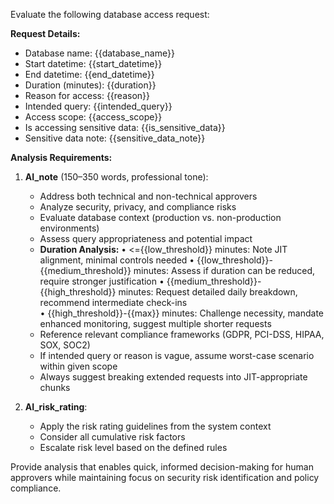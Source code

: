 Evaluate the following database access request:

**Request Details:**
- Database name: {{database_name}}
- Start datetime: {{start_datetime}}
- End datetime: {{end_datetime}}
- Duration (minutes): {{duration}}
- Reason for access: {{reason}}
- Intended query: {{intended_query}}
- Access scope: {{access_scope}}
- Is accessing sensitive data: {{is_sensitive_data}}
- Sensitive data note: {{sensitive_data_note}}

**Analysis Requirements:**

1. **AI_note** (150–350 words, professional tone):
   - Address both technical and non-technical approvers
   - Analyze security, privacy, and compliance risks
   - Evaluate database context (production vs. non-production environments)
   - Assess query appropriateness and potential impact
   - **Duration Analysis:**
     • <={{low_threshold}} minutes: Note JIT alignment, minimal controls needed
     • {{low_threshold}}-{{medium_threshold}} minutes: Assess if duration can be reduced, require stronger justification
     • {{medium_threshold}}-{{high_threshold}} minutes: Request detailed daily breakdown, recommend intermediate check-ins  
     • {{high_threshold}}-{{max}} minutes: Challenge necessity, mandate enhanced monitoring, suggest multiple shorter requests
   - Reference relevant compliance frameworks (GDPR, PCI-DSS, HIPAA, SOX, SOC2)
   - If intended query or reason is vague, assume worst-case scenario within given scope
   - Always suggest breaking extended requests into JIT-appropriate chunks

2. **AI_risk_rating**:
   - Apply the risk rating guidelines from the system context
   - Consider all cumulative risk factors
   - Escalate risk level based on the defined rules

Provide analysis that enables quick, informed decision-making for human approvers while maintaining focus on security risk identification and policy compliance.